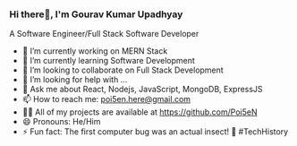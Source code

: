 ### Hi there👋, I'm Gourav Kumar Upadhyay

A Software Engineer/Full Stack Software Developer

- 🔭 I’m currently working on MERN Stack
- 🌱 I’m currently learning Software Development
- 👯 I’m looking to collaborate on Full Stack Development
- 🤔 I’m looking for help with ...
- 💬 Ask me about React, Nodejs, JavaScript, MongoDB, ExpressJS
- 📫 How to reach me: poi5en.here@gmail.com
- 👨‍💻 All of my projects are available at https://github.com/Poi5eN
- 😄 Pronouns: He/Him
- ⚡ Fun fact: The first computer bug was an actual insect! 🐛 #TechHistory

<!--
**Poi5eN/Poi5eN** is a ✨ _special_ ✨ repository because its `README.md` (this file) appears on your GitHub profile.

Here are some ideas to get you started:

- 🔭 I’m currently working on ...
- 🌱 I’m currently learning ...
- 👯 I’m looking to collaborate on ...
- 🤔 I’m looking for help with ...
- 💬 Ask me about ...
- 📫 How to reach me: ...
- 😄 Pronouns: ...
- ⚡ Fun fact: ...
-->
